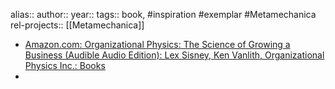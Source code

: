alias::
author::
year::
tags:: book, #inspiration #exemplar #Metamechanica
rel-projects:: [[Metamechanica]]


- [Amazon.com: Organizational Physics: The Science of Growing a Business (Audible Audio Edition): Lex Sisney, Ken Vanlith, Organizational Physics Inc.: Books](https://www.amazon.com/dp/B0BV46532X?bestFormat=true&k=organizational+physics&crid=2AU1PPR2JG5JQ&sprefix=organizational+phy&linkCode=sl1&tag=shabla-20&linkId=cd64ce1ccd236b626818898d6bf75741&language=en_US&ref_=as_li_ss_tl)
-

